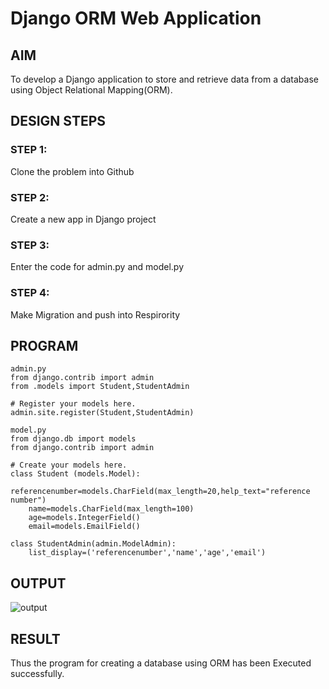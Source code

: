 # Django ORM Web Application

## AIM
To develop a Django application to store and retrieve data from a database using Object Relational Mapping(ORM).

## DESIGN STEPS

### STEP 1:
Clone the problem into Github
### STEP 2:
Create a new app in Django project
### STEP 3:
Enter the code for admin.py and model.py
### STEP 4:
Make Migration and push into Respirority
## PROGRAM
```
admin.py
from django.contrib import admin
from .models import Student,StudentAdmin

# Register your models here.
admin.site.register(Student,StudentAdmin)

model.py
from django.db import models
from django.contrib import admin

# Create your models here.
class Student (models.Model):
    referencenumber=models.CharField(max_length=20,help_text="reference number")
    name=models.CharField(max_length=100)
    age=models.IntegerField()
    email=models.EmailField()

class StudentAdmin(admin.ModelAdmin):
    list_display=('referencenumber','name','age','email')

```

## OUTPUT
![output](./orm.png)

## RESULT
Thus the program for creating a database using ORM has been Executed  successfully.